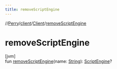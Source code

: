```yaml
---
title: removeScriptEngine
---
```

//[Perry](../../../index.html)/[client](../index.html)/[Client](index.html)/[removeScriptEngine](remove-script-engine.html)



# removeScriptEngine



[jvm]\
fun [removeScriptEngine](remove-script-engine.html)(name: [String](https://kotlinlang.org/api/latest/jvm/stdlib/kotlin/-string/index.html)): [ScriptEngine](https://docs.oracle.com/javase/8/docs/api/javax/script/ScriptEngine.html)?




